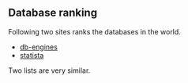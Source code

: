 ## Database ranking

Following two sites ranks the databases in the world.

- [db-engines](https://db-engines.com/en/ranking)
- [statista](https://www.statista.com/statistics/809750/worldwide-popularity-ranking-database-management-systems/)

Two lists are very similar.



